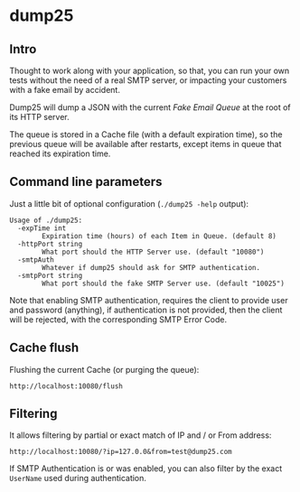 # dump25

## Intro

Thought to work along with your application, so that, you can run your own tests without the need of a real SMTP server, 
or impacting your customers with a fake email by accident.

Dump25 will dump a JSON with the current _Fake Email Queue_ at the root of its HTTP server.

The queue is stored in a Cache file (with a default expiration time), 
so the previous queue will be available after restarts, 
except items in queue that reached its expiration time.

## Command line parameters

Just a little bit of optional configuration (`./dump25 -help` output):
```
Usage of ./dump25:
  -expTime int
        Expiration time (hours) of each Item in Queue. (default 8)
  -httpPort string
        What port should the HTTP Server use. (default "10080")
  -smtpAuth
        Whatever if dump25 should ask for SMTP authentication.
  -smtpPort string
        What port should the fake SMTP Server use. (default "10025")
```

Note that enabling SMTP authentication, requires the client to provide user and password (anything), 
if authentication is not provided, then the client will be rejected, with the corresponding SMTP Error Code.

## Cache flush
Flushing the current Cache (or purging the queue):
```
http://localhost:10080/flush
```

## Filtering

It allows filtering by partial or exact match of IP and / or From address:
```
http://localhost:10080/?ip=127.0.0&from=test@dump25.com
``` 
If SMTP Authentication is or was enabled, you can also filter by the exact `UserName` used 
during authentication.
